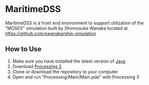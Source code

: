 # MaritimeDSS
MaritimeDSS is a front end environment to support utilization of the "MOSES" simulation built by Shinnosuke Wanaka located at https://github.com/swanaka/ship-simulation

## How to Use

1. Make sure you have installed the latest version of [Java](https://www.java.com/verify/)
2. Download [Processing 3](https://processing.org/download/)
3. Clone or download the repository to your computer
4. Open and run "Processing/Main/Main.pde" with Processing 3

